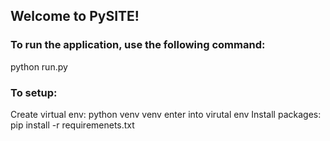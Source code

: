## Welcome to PySITE!

### To run the application, use the following command:
python run.py

### To setup:

Create virtual env: python venv venv
enter into virutal env
Install packages: pip install -r requiremenets.txt